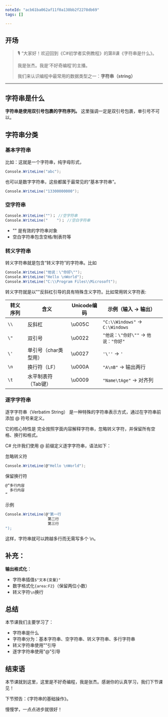 ```yaml
---
noteId: "acb61ba062af11f0a138bb2f2278db69"
tags: []

---
```

## **开场**  

> 🎙️ “大家好！欢迎回到《C#初学者实例教程》的第8课《字符串是什么》。
> 
> 我是张杰。我是‘不好奇编程’的主播。
>
> 我们来认识编程中最常用的数据类型之一：**字符串（string）**

---

## 字符串是什么

**字符串是使用双引号包裹的字符序列。** 这里强调一定是双引号包裹，单引号不可以。

## 字符串分类

### 基本字符串

比如：这就是一个字符串，纯字母形式，

```c# linenums="1"
Console.WriteLine("abc");
```
也可以是数字字符串，这些都属于最常见的“基本字符串”。

```c# linenums="1"
Console.WriteLine("13300000000");
```

### 空字符串

```c# linenums="1"
Console.WriteLine("")； //空字符串
Console.WriteLine("    ")； //空白字符串
```

- "" 是有效的字符串对象
- 空白字符串包含空格/制表符等

### 转义字符串

转义字符串就是包含“转义字符”的字符串。比如

```c# linenums="1"
Console.WriteLine("他说：\"你好\"");
Console.WriteLine("Hello \nWorld");
Console.WriteLine("C:\\Program Files\\Microsoft");
```

转义字符就是以"\"反斜杠引导的具有特殊含义字符。比如常用转义字符表:

| 转义序列 | 含义                  | Unicode编码 | 示例（输入 → 输出）              |
|----------|-----------------------|-------------|----------------------------------|
| `\\`     | 反斜杠                | \u005C      | `"C:\\Windows"` → `C:\Windows`   |
| `\"`     | 双引号                | \u0022      | `"他说：\"你好\""` → `他说："你好"` |
| `\'`     | 单引号（char类型用）  | \u0027      | `'\''` → `'`                     |
| `\n`     | 换行符（LF）          | \u000A      | `"A\nB"` → 输出两行              |
| `\t`     | 水平制表符（Tab键）   | \u0009      | `"Name\tAge"` → 对齐列           |

### 逐字字符串

逐字字符串（Verbatim String） 是一种特殊的字符串表示方式，通过在字符串前添加 @ 符号来定义。

它的核心特性是 完全按照字面内容解释字符串，忽略转义字符，并保留所有空格、换行和格式。

C# 允许我们使用 @ 前缀定义逐字字符串，语法如下：

忽略转义符

```c# linenums="1"
Console.WriteLine(@"Hello \nWorld");
```

保留换行符

```c# linenums="1"
@“多行内容
  多行内容
”
```

示例

```c# linenums="1"
Console.WriteLine(@"第一行
                   第二行
                   第三行
");
```
这样，字符串就可以跨越多行而无需写多个 \n。

## 补充：

**输出格式化**：
   - 字符串插值`$"文本{变量}"`
   - 数字格式化`{area:F2}`（保留两位小数）
   - 转义字符`\n`换行



## 总结

本节课我们主要学习了：

- 字符串是什么
- 字符串分为：基本字符串、空字符串、转义字符串、多行字符串
- 转义字符串使用"\"引导
- 逐字字符串使用"@"引导

## 结束语

本节课就到这里，这里是不好奇编程，我是张杰。感谢你的认真学习，我们下节课见！

下节预告：《字符串的基础操作》。

慢慢学，一点点进步就很好！

